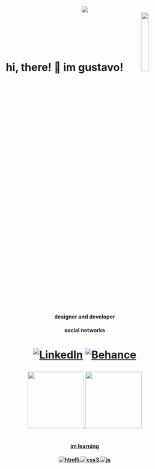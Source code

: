 <h1 align="center">
  <img src="[https://c.tenor.com/P5DB2iGAecsAAAAj/peach-cat.gif](https://user-images.githubusercontent.com/88565257/172953264-f7e2d1c9-4d8e-490c-b91b-af00e9125620.gif)" width="height: 39; position: center;">
  <br>hi, there! 🥸 im gustavo! <img src="![DjMixMykeeDanceGIF (2)](https://user-images.githubusercontent.com/88565257/172966109-39d855c2-4251-4791-9f77-a8a833061d80.gif)
" width=20% height=20%>
  <h4 align="center">
  designer and developer️
  </h4>
</h1>




<!--[![Instagram](https://img.shields.io/badge/Instagram-E4405F?style=for-the-badge&logo=instagram&logoColor=white)](https://www.instagram.com//)-->
<h4 align="center">
social networks
</h4>
  
 <h1 align="center">
  
[![LinkedIn](https://img.shields.io/badge/LinkedIn-0077B5?style=for-the-badge&logo=linkedin&logoColor=white)](https://www.linkedin.com/in/paixaogustavo/)
[![Behance](https://aleen42.github.io/badges/src/behance.svg)](https://www.behance.net/machadogustavo)
  
 </h1>

<div align="center">
  <a href="https://github.com/machadogustavo">
  <img height="150em" src="https://github-readme-stats.vercel.app/api?username=machadogustavo&show_icons=true&theme=dark&include_all_commits=true&count_private=true"/>
  <img height="150em" src="https://github-readme-stats.vercel.app/api/top-langs/?username=machadogustavo&layout=compact&langs_count=7&theme=dark"/>
</div>
  

<h4 align="center">
  <br>
 im learning
  <br>
  <br>
<div style="display: inline_block">
  <img align="center" alt="html5" src="https://img.shields.io/badge/HTML5-E34F26?style=for-the-badge&logo=html5&logoColor=white" />
  <img align="center" alt="css3"src="https://img.shields.io/badge/CSS3-1572B6?style=for-the-badge&logo=css3&logoColor=white" />
  <img align="center" alt="js" src="https://img.shields.io/badge/JavaScript-F7DF1E?style=for-the-badge&logo=javascript&logoColor=black" />
 </div><br/> 
</h4>
